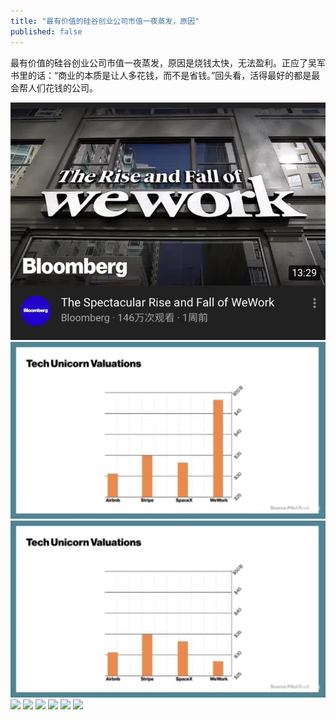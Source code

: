 ```yaml
---
title: "最有价值的硅谷创业公司市值一夜蒸发，原因"
published: false
---
```

最有价值的硅谷创业公司市值一夜蒸发，原因是烧钱太快，无法盈利。正应了吴军书里的话：“商业的本质是让人多花钱，而不是省钱。”回头看，活得最好的都是最会帮人们花钱的公司。

![](./1.jpg)
![](./2.jpg)
![](./3.jpg)
![](./4.jpg)
![](./5.jpg)
![](./6.jpg)
![](./7.jpg)
![](./8.jpg)
![](./9.jpg)
